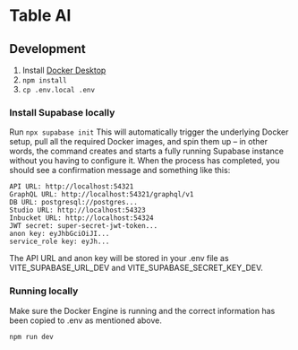 # Table AI

## Development

1. Install [Docker Desktop](https://docs.docker.com/desktop/setup/install/mac-install/)
2. `npm install`
3. `cp .env.local .env`

### Install Supabase locally

Run `npx supabase init` This will automatically trigger the underlying Docker setup, pull all the required Docker images, and spin them up – in other words, the command creates and starts a fully running Supabase instance without you having to configure it. When the process has completed, you should see a confirmation message and something like this:

```
API URL: http://localhost:54321
GraphQL URL: http://localhost:54321/graphql/v1
DB URL: postgresql://postgres...
Studio URL: http://localhost:54323
Inbucket URL: http://localhost:54324
JWT secret: super-secret-jwt-token...
anon key: eyJhbGciOiJI...
service_role key: eyJh...
```

The API URL and anon key will be stored in your .env file as VITE_SUPABASE_URL_DEV and VITE_SUPABASE_SECRET_KEY_DEV.

### Running locally

Make sure the Docker Engine is running and the correct information has been copied to .env as mentioned above.

`npm run dev`

